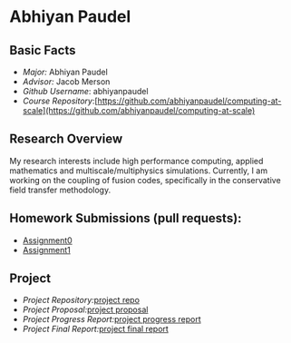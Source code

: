 # Abhiyan Paudel

## Basic Facts
- *Major:* Abhiyan Paudel
- *Advisor:* Jacob Merson
- *Github Username*: abhiyanpaudel
- *Course Repository*:[https://github.com/abhiyanpaudel/computing-at-scale](https://github.com/abhiyanpaudel/computing-at-scale) 

## Research Overview 
My research interests include high performance computing, applied mathematics and multiscale/multiphysics simulations. Currently, I am working on the coupling of fusion codes, specifically in the conservative field transfer methodology.  

## Homework Submissions (pull requests):
- [Assignment0](https://github.com/abhiyanpaudel/computing-at-scale/pull/2)
- [Assignment1](https://github.com/abhiyanpaudel/computing-at-scale/pull/5)

## Project
- *Project Repository:*[project repo](https://github.com/abhiyanpaudel/CAS_Final_Project/tree/main)
- *Project Proposal:*[project proposal](https://github.com/abhiyanpaudel/computing-at-scale/blob/course_project/project/project_proposal.pdf)
- *Project Progress Report:*[project progress report](https://github.com/abhiyanpaudel/computing-at-scale/blob/main/project/project_progress_report.pdf)
- *Project Final Report:*[project final report](https://github.com/abhiyanpaudel/CAS_Final_Project/blob/main/computing_at_scale_final_project.pdf)
